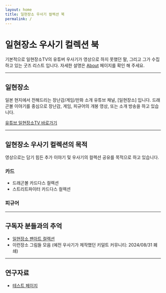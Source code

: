 ```yaml
---
layout: home
title: 일현장소 우사기 컬렉션 북
permalink: /
---
```


# 일현장소 우사기 컬렉션 북
기본적으로 일현장소TV의 유튜버 우사기가 영상으로 하지 못했던 말, 그리고 그가 수집하고 있는 굿즈 리스트 입니다. 
자세한 설명은 [About](./pages/about/) 페이지를 확인 해 주세요. 

---

## 일현장소
일본 현지에서 전해드리는 장난감/게임/만화 소개 유튜브 채널, [일현장소] 입니다. 
드래곤볼 이야기를 중심으로 장난감, 게임, 피규어의 개봉 영상, 또는 소개 방송을 하고 있습니다.

[유튜브 일현장소TV 바로가기](https://www.youtube.com/@hdmi)

---

## 일현장소 우사기 컬렉션의 목적
영상으로는 담기 힘든 추가 이야기 및 우사기의 컬렉션 공유를 목적으로 하고 있습니다. 

### 카드
- 드래곤볼 카드다스 컬렉션
- 스트리트파이터 카드다스 컬렉션

### 피규어

---

## 구독자 분들과의 추억
- [일현장소 팬아트 컬렉션](./pages/fanart/)
- 이런장소 그림들 모음 (예전 우사기가 제작했던 키덜트 커뮤니티: 2024/08/31 폐쇄)

---

## 연구자료
- [테스트 페이지](TestReadMe.md)
